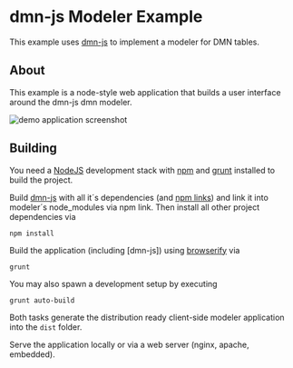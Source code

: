 # dmn-js Modeler Example

This example uses [dmn-js](https://github.com/dmn-io/dmn-js) to implement a modeler for DMN tables.

## About

This example is a node-style web application that builds a user interface around the dmn-js dmn modeler.

![demo application screenshot](https://raw.githubusercontent.com/dmn-io/dmn-js-examples/master/modeler/docs/screenshot.png "Screenshot of the example application")


## Building

You need a [NodeJS](http://nodejs.org) development stack with [npm](https://npmjs.org) and [grunt](http://gruntjs.com) installed to build the project.

Build [dmn-js](https://github.com/dmn-io/dmn-js) with all it´s dependencies (and [npm links](https://github.com/dmn-io/dmn-js/blob/master/docs/project/SETUP.md)) and link it into modeler´s node_modules via npm link. Then install all other project dependencies via 

```
npm install
```

Build the application (including [dmn-js]) using [browserify](http://browserify.org) via

```
grunt
```

You may also spawn a development setup by executing

```
grunt auto-build
```

Both tasks generate the distribution ready client-side modeler application into the `dist` folder.

Serve the application locally or via a web server (nginx, apache, embedded).
